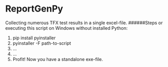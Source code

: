 # ReportGenPy
Collecting numerous TFX test results in a single excel-file.
######Steps or executing this script on Windows without installed Python:
1. pip install pyinstaller
2. pyinstaller -F path-to-script
3. ...
4. ...
4. Profit! Now you have a standalone exe-file.
